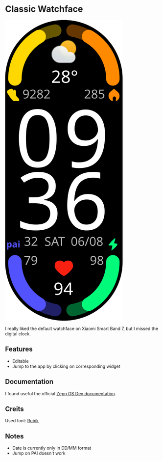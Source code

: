# Classic Watchface

![Preview](assets/l66/images/icon.svg)

I really liked the default watchface on Xiaomi Smart Band 7, but I missed the digital clock.

## Features

- Editable
- Jump to the app by clicking on corresponding widget

## Documentation

I found useful the official [Zepp OS Dev documentation](https://docs.zepp.com/).

## Creits

Used font: [Rubik](https://github.com/googlefonts/rubik)

## Notes

- Date is currently only in DD/MM format
- Jump on PAI doesn't work
